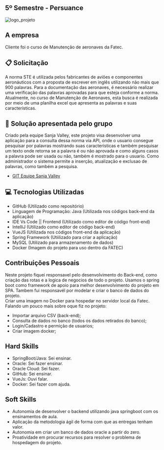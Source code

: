 ## 5º Semestre -  Persuance
![logo_projeto](https://github.com/alexiakarine/Portifolios-projetos-fatec/blob/master/Icons/icon_5.png)

## A empresa
Cliente foi o curso de Manutenção de aeronaves da Fatec.

## :clipboard: Solicitação 
A norma STE é utilizada pelos fabricantes de aviões e componentes aeronáuticos com a proposta de escrever em inglês utilizando não mais que 900 palavras. Para a documentação das aeronaves, é necessário realizar uma verificação das palavras aprovadas para que esteja conforme a norma. Atualmente, no curso de Manutenção de Aeronaves, esta busca é realizada por meio de uma planilha excel que apresenta as palavras e suas características.

## :pushpin: Solução apresentada pelo grupo
Criado pela equipe Sanja Valley, este projeto visa desenvolver uma aplicação para a consulta dessa norma via API, onde o usuario consegue pesquisar por palavras mostrando suas características e também pesquisar um texto onde retorna se a palavra é ou não aprovada e como alguns casos a palavra pode ser usada ou não, também é mostrado para o usuario. Como administrador o sistema permite a inserção, atualização e exclusao de palavras, como também a pesquisa.

* [GIT Equipe Sanja Valley](https://github.com/EquipeFatec) 

## :computer: Tecnologias Utilizadas
- GitHub (Utilizado como repositório)
- Linguagem de Programação: Java (Utilizada nos códigos back-end da aplicação)
- IDE Vs Code || Frontend (Utilizado como editor de código front-end)
- IntelliJ (Utilizado como editor de código back-end)
- VueJS (Utilizada nos códigos front-end da aplicação)
- Spring Framework (Utiilizado para criar a aplicação)
- MySQL (Utilizado para armazenamento de dados)
- Docker (Imagem do projeto para uso dentro da FATEC)

## Contribuições Pessoais
Neste projeto fiquei responsavel pelo desenvolvimento do Back-end, como criação das rotas e a logica de negocios de todo o projeto. Usamos o spring boot como framework de apoio para melhor desenvolvimento do projeto em SPA. Tambem fui responsavél por modelar e criar o banco de dados do projeto.<br>
Criar uma imagem no Docker para hospedar no servidor local da Fatec.<br>
Falando um pouco mais sobre oque fiz no projeto:
* Importar arquivo CSV (back-end);
* Consulta de dados no banco (todos os dados retirados do banco);
* Login/Cadastro e permição de usuarios;
* Criar imagem docker;


## Hard Skills
- SpringBoot/Java: Sei ensinar.
- Oracle: Sei fazer ensinar.
- Oracle Cloud: Sei fazer.
- GitHub: Sei ensinar.
- VueJs: Ouvi falar.
- Docker: Sei fazer com ajuda.

## Soft Skills 
* Autonomia de desenvolver o backend utilizando java springboot com os ensinamentos de aula.
* Aplicação da metodologia ágil de forma com que as entregas tenham valor.
* Autonomia em criar um banco de dados oracle a partir do zero.
* Proatividade em procurar recursos para resolver o problema de hospedagem do projeto.

